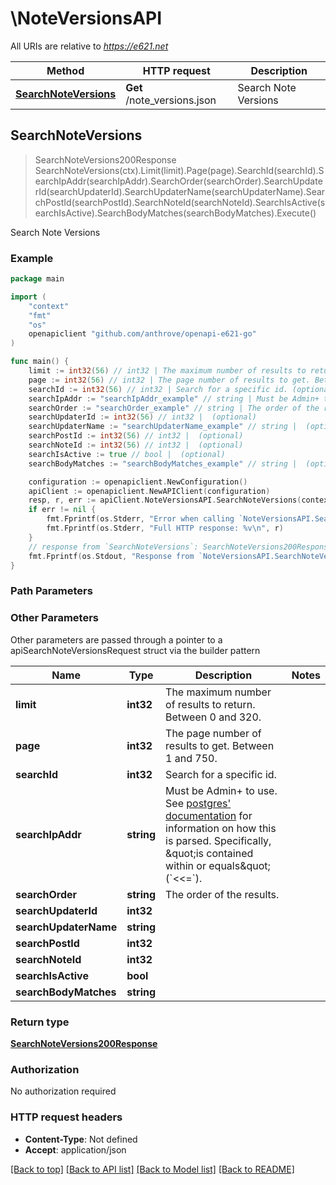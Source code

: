# \NoteVersionsAPI

All URIs are relative to *https://e621.net*

Method | HTTP request | Description
------------- | ------------- | -------------
[**SearchNoteVersions**](NoteVersionsAPI.md#SearchNoteVersions) | **Get** /note_versions.json | Search Note Versions



## SearchNoteVersions

> SearchNoteVersions200Response SearchNoteVersions(ctx).Limit(limit).Page(page).SearchId(searchId).SearchIpAddr(searchIpAddr).SearchOrder(searchOrder).SearchUpdaterId(searchUpdaterId).SearchUpdaterName(searchUpdaterName).SearchPostId(searchPostId).SearchNoteId(searchNoteId).SearchIsActive(searchIsActive).SearchBodyMatches(searchBodyMatches).Execute()

Search Note Versions



### Example

```go
package main

import (
	"context"
	"fmt"
	"os"
	openapiclient "github.com/anthrove/openapi-e621-go"
)

func main() {
	limit := int32(56) // int32 | The maximum number of results to return. Between 0 and 320. (optional)
	page := int32(56) // int32 | The page number of results to get. Between 1 and 750. (optional)
	searchId := int32(56) // int32 | Search for a specific id. (optional)
	searchIpAddr := "searchIpAddr_example" // string | Must be Admin+ to use. See [postgres' documentation](https://www.postgresql.org/docs/9.3/functions-net.html) for information on how this is parsed. Specifically, \"is contained within or equals\" (`<<=`). (optional)
	searchOrder := "searchOrder_example" // string | The order of the results. (optional)
	searchUpdaterId := int32(56) // int32 |  (optional)
	searchUpdaterName := "searchUpdaterName_example" // string |  (optional)
	searchPostId := int32(56) // int32 |  (optional)
	searchNoteId := int32(56) // int32 |  (optional)
	searchIsActive := true // bool |  (optional)
	searchBodyMatches := "searchBodyMatches_example" // string |  (optional)

	configuration := openapiclient.NewConfiguration()
	apiClient := openapiclient.NewAPIClient(configuration)
	resp, r, err := apiClient.NoteVersionsAPI.SearchNoteVersions(context.Background()).Limit(limit).Page(page).SearchId(searchId).SearchIpAddr(searchIpAddr).SearchOrder(searchOrder).SearchUpdaterId(searchUpdaterId).SearchUpdaterName(searchUpdaterName).SearchPostId(searchPostId).SearchNoteId(searchNoteId).SearchIsActive(searchIsActive).SearchBodyMatches(searchBodyMatches).Execute()
	if err != nil {
		fmt.Fprintf(os.Stderr, "Error when calling `NoteVersionsAPI.SearchNoteVersions``: %v\n", err)
		fmt.Fprintf(os.Stderr, "Full HTTP response: %v\n", r)
	}
	// response from `SearchNoteVersions`: SearchNoteVersions200Response
	fmt.Fprintf(os.Stdout, "Response from `NoteVersionsAPI.SearchNoteVersions`: %v\n", resp)
}
```

### Path Parameters



### Other Parameters

Other parameters are passed through a pointer to a apiSearchNoteVersionsRequest struct via the builder pattern


Name | Type | Description  | Notes
------------- | ------------- | ------------- | -------------
 **limit** | **int32** | The maximum number of results to return. Between 0 and 320. | 
 **page** | **int32** | The page number of results to get. Between 1 and 750. | 
 **searchId** | **int32** | Search for a specific id. | 
 **searchIpAddr** | **string** | Must be Admin+ to use. See [postgres&#39; documentation](https://www.postgresql.org/docs/9.3/functions-net.html) for information on how this is parsed. Specifically, \&quot;is contained within or equals\&quot; (&#x60;&lt;&lt;&#x3D;&#x60;). | 
 **searchOrder** | **string** | The order of the results. | 
 **searchUpdaterId** | **int32** |  | 
 **searchUpdaterName** | **string** |  | 
 **searchPostId** | **int32** |  | 
 **searchNoteId** | **int32** |  | 
 **searchIsActive** | **bool** |  | 
 **searchBodyMatches** | **string** |  | 

### Return type

[**SearchNoteVersions200Response**](SearchNoteVersions200Response.md)

### Authorization

No authorization required

### HTTP request headers

- **Content-Type**: Not defined
- **Accept**: application/json

[[Back to top]](#) [[Back to API list]](../README.md#documentation-for-api-endpoints)
[[Back to Model list]](../README.md#documentation-for-models)
[[Back to README]](../README.md)

